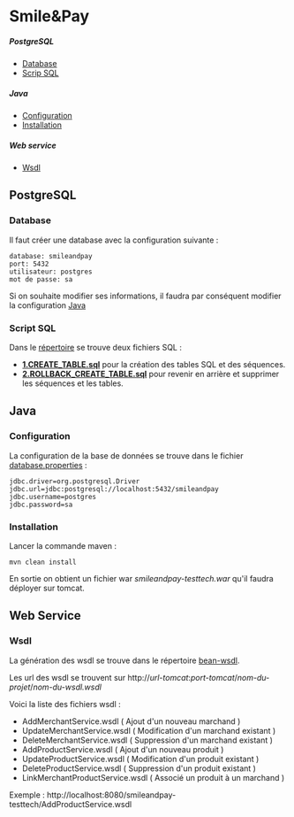 # Smile&Pay

##### PostgreSQL

- [Database](#database)
- [Scrip SQL](#script-sql)


##### Java
- [Configuration](#configuration)
- [Installation](#installation)

##### Web service
- [Wsdl](#wsdl)

## PostgreSQL

### Database

Il faut créer une database avec la configuration suivante :
```
database: smileandpay
port: 5432
utilisateur: postgres
mot de passe: sa
```

Si on souhaite modifier ses informations, il faudra par conséquent modifier la configuration [Java](#configuration)

### Script SQL

Dans le [répertoire](src/main/sql) se trouve deux fichiers SQL : 
- [**1.CREATE_TABLE.sql**](src/main/sql/1.CREATE_TABLE.sql) pour la création des tables SQL et des séquences. 
- [**2.ROLLBACK_CREATE_TABLE.sql**](src/main/sql/2.ROLLBACK_CREATE_TABLE.sql) pour revenir en arrière et supprimer les séquences et les tables.

## Java

### Configuration 

La configuration de la base de données se trouve dans le fichier [database.properties](src/main/resources/database.properties) :
 
```
jdbc.driver=org.postgresql.Driver
jdbc.url=jdbc:postgresql://localhost:5432/smileandpay
jdbc.username=postgres
jdbc.password=sa
```

### Installation

Lancer la commande maven :

```
mvn clean install
```

En sortie on obtient un fichier war *smileandpay-testtech.war* qu'il faudra déployer sur tomcat.


## Web Service

### Wsdl

La génération des wsdl se trouve dans le répertoire [bean-wsdl](src/main/resources/bean-wsdl).

Les url des wsdl se trouvent sur http://*url-tomcat*:*port-tomcat*/*nom-du-projet*/*nom-du-wsdl.wsdl*
 
Voici la liste des fichiers wsdl :

- AddMerchantService.wsdl ( Ajout d'un nouveau marchand )
- UpdateMerchantService.wsdl ( Modification d'un marchand existant )
- DeleteMerchantService.wsdl ( Suppression d'un marchand existant )
- AddProductService.wsdl ( Ajout d'un nouveau produit )
- UpdateProductService.wsdl ( Modification d'un produit existant )
- DeleteProductService.wsdl ( Suppression d'un produit existant )
- LinkMerchantProductService.wsdl ( Associé un produit à un marchand )

Exemple : http://localhost:8080/smileandpay-testtech/AddProductService.wsdl


 






